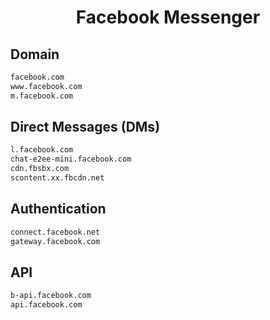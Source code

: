 


<h1 align="center">Facebook Messenger</h1>  


## Domain


```html
facebook.com
www.facebook.com
m.facebook.com
```  


## Direct Messages (DMs)


```html
l.facebook.com
chat-e2ee-mini.facebook.com
cdn.fbsbx.com
scontent.xx.fbcdn.net
```  


## Authentication


```html
connect.facebook.net
gateway.facebook.com
```  


## API


```html
b-api.facebook.com
api.facebook.com
```  

<br>
